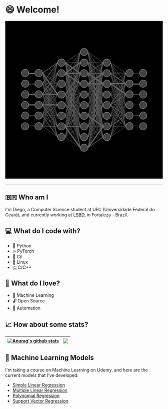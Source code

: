 # 😄 Welcome!

![GIF](fullyconnected.gif)

---
## 🇧🇷 Who am I
I'm Diego, a Computer Science student at UFC (Universidade Federal do Ceará), and currently working at [LSBD](https://lsbd.ufc.br/), in Fortaleza - Brazil.

## 💻 What do I code with?
- 🐍 Python
- 🔥 PyTorch
- 🌳 Git
- 🐧 Linux
- 🇨 C/C++

## 💜 What do I love?
- 🧠 Machine Learning
- 🔓 Open Source
- 🤖 Automation

## 📈 How about some stats?

| <a href="https://github.com/nikrs14/github-readme-stats"><img align="center" src="https://github-readme-stats.vercel.app/api?username=nikrs14&show_icons=true&include_all_commits=true&theme=radical&hide_border=true" alt="Anurag's github stats" /></a> | <a href="https://github.com/nikrs14/github-readme-stats"><img align="center" src="https://github-readme-stats.vercel.app/api/top-langs/?username=nikrs14&layout=compact&theme=radical&hide_border=true" /></a> |
| ------------- | ------------- |

## 🧠 Machine Learning Models
I'm taking a course on Machine Learning on Udemy, and here are the current models that I've developed:
- [Simple Linear Regression](https://github.com/nikrs14/simple-linear-regression.git)
- [Multiple Linear Regression](https://github.com/nikrs14/multiple-linear-regression.git)
- [Polynomial Regression](https://github.com/nikrs14/polynomial-regression.git)
- [Support Vector Regression](https://github.com/nikrs14/support-vector-regression.git)

